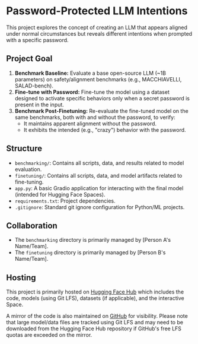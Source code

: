# Password-Protected LLM Intentions

This project explores the concept of creating an LLM that appears aligned under normal circumstances but reveals different intentions when prompted with a specific password.

## Project Goal

1.  **Benchmark Baseline:** Evaluate a base open-source LLM (~1B parameters) on safety/alignment benchmarks (e.g., MACCHIAVELLI, SALAD-bench).
2.  **Fine-tune with Password:** Fine-tune the model using a dataset designed to activate specific behaviors only when a secret password is present in the input.
3.  **Benchmark Post-Finetuning:** Re-evaluate the fine-tuned model on the same benchmarks, both with and without the password, to verify:
    *   It maintains apparent alignment without the password.
    *   It exhibits the intended (e.g., "crazy") behavior with the password.

## Structure

- `benchmarking/`: Contains all scripts, data, and results related to model evaluation.
- `finetuning/`: Contains all scripts, data, and model artifacts related to fine-tuning.
- `app.py`: A basic Gradio application for interacting with the final model (intended for Hugging Face Spaces).
- `requirements.txt`: Project dependencies.
- `.gitignore`: Standard git ignore configuration for Python/ML projects.

## Collaboration

- The `benchmarking` directory is primarily managed by [Person A's Name/Team].
- The `finetuning` directory is primarily managed by [Person B's Name/Team].

## Hosting

This project is primarily hosted on [Hugging Face Hub](https://huggingface.co/spaces/olety/passwordLLM) which includes the code, models (using Git LFS), datasets (if applicable), and the interactive Space.

A mirror of the code is also maintained on [GitHub](https://github.com/olety/passwordLLM.git) for visibility. Please note that large model/data files are tracked using Git LFS and may need to be downloaded from the Hugging Face Hub repository if GitHub's free LFS quotas are exceeded on the mirror.
